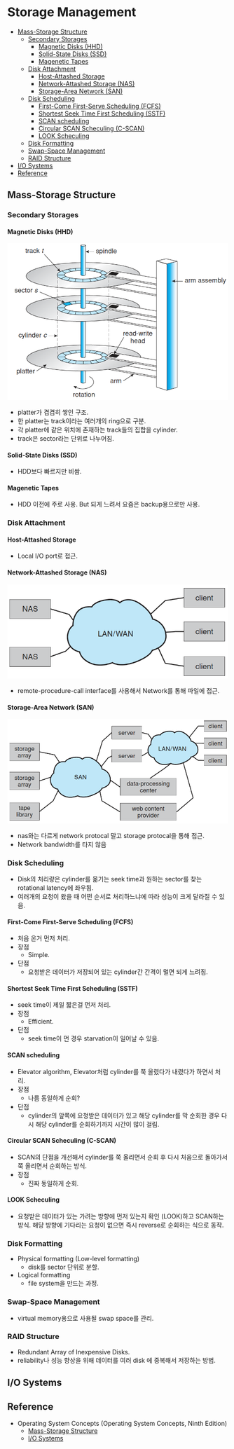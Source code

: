 # Storage Management

- [Mass-Storage Structure](#mass-storage-structure)
  - [Secondary Storages](#secondary-storages)
    - [Magnetic Disks (HHD)](#magnetic-disks-hhd)
    - [Solid-State Disks (SSD)](#solid-state-disks-ssd)
    - [Magenetic Tapes](#magenetic-tapes)
  - [Disk Attachment](#disk-attachment)
    - [Host-Attashed Storage](#host-attashed-storage)
    - [Network-Attashed Storage (NAS)](#network-attashed-storage-nas)
    - [Storage-Area Network (SAN)](#storage-area-network-san)
  - [Disk Scheduling](#disk-scheduling)
    - [First-Come First-Serve Scheduling (FCFS)](#first-come-first-serve-scheduling-fcfs)
    - [Shortest Seek Time First Scheduling (SSTF)](#shortest-seek-time-first-scheduling-sstf)
    - [SCAN scheduling](#scan-scheduling)
    - [Circular SCAN Scheculing (C-SCAN)](#circular-scan-scheculing-c-scan)
    - [LOOK Scheculing](#look-scheculing)
  - [Disk Formatting](#disk-formatting)
  - [Swap-Space Management](#swap-space-management)
  - [RAID Structure](#raid-structure)
- [I/O Systems](#io-systems)
- [Reference](#reference)

## Mass-Storage Structure

### Secondary Storages

#### Magnetic Disks (HHD)

![magnetic-disk](./img/storage-management-magnetic-disk.png)
- platter가 겹겹히 쌓인 구조.
- 한 platter는 track이라는 여러개의 ring으로 구분.
- 각 platter에 같은 위치에 존재하는 track들의 집합을 cylinder.
- track은 sector라는 단위로 나누어짐.

#### Solid-State Disks (SSD)

- HDD보다 빠르지만 비쌈.

#### Magenetic Tapes

- HDD 이전에 주로 사용. But 되게 느려서 요즘은 backup용으로만 사용.

### Disk Attachment

#### Host-Attashed Storage

- Local I/O port로 접근.

#### Network-Attashed Storage (NAS)

![nas](./img/storage-management-nas.png)

- remote-procedure-call interface를 사용해서 Network를 통해 파일에 접근.

#### Storage-Area Network (SAN)

![san](./img/storage-management-san.png)

- nas와는 다르게 network protocal 말고 storage protocal을 통해 접근.
- Network bandwidth를 타지 않음

### Disk Scheduling

- Disk의 처리량은 cylinder를 옮기는 seek time과 원하는 sector를 찾는 rotational latency에 좌우됨.
- 여러개의 요청이 왔을 때 어떤 순서로 처리하느냐에 따라 성능이 크게 달라질 수 있음.

#### First-Come First-Serve Scheduling (FCFS)

- 처음 온거 먼저 처리.
- 장점
  - Simple.
- 단점
  - 요청받은 데이터가 저장되어 있는 cylinder간 간격이 멀면 되게 느려짐.

#### Shortest Seek Time First Scheduling (SSTF)

- seek time이 제일 짧은걸 먼저 처리.
- 장점
  - Efficient.
- 단점
  - seek time이 먼 경우 starvation이 일어날 수 있음.

#### SCAN scheduling

- Elevator algorithm, Elevator처럼 cylinder를 쭉 올렸다가 내렸다가 하면서 처리.
- 장점
  - 나름 동일하게 순회?
- 단점
  - cylinder의 앞쪽에 요청받은 데이터가 있고 해당 cylinder를 막 순회한 경우 다시 해당 cylinder를 순회하기까지 시간이 많이 걸림.

#### Circular SCAN Scheculing (C-SCAN)

- SCAN의 단점을 개선해서 cylinder를 쭉 올리면서 순회 후 다시 처음으로 돌아가서 쭉 올리면서 순회하는 방식.
- 장점
  - 진짜 동일하게 순회.

#### LOOK Scheculing

- 요청받은 데이터가 있는 가려는 방향에 먼저 있는지 확인 (LOOK)하고 SCAN하는 방식. 해당 방향에 기다리는 요청이 없으면 즉시 reverse로 순회하는 식으로 동작.

### Disk Formatting

- Physical formatting (Low-level formatting)
  - disk를 sector 단위로 분할.
- Logical formatting
  - file system을 만드는 과정.

### Swap-Space Management

- virtual memory용으로 사용될 swap space를 관리.

### RAID Structure

- Redundant Array of Inexpensive Disks.
- reliability나 성능 향상을 위해 데이터를 여러 disk 에 중복해서 저장하는 방법.

## I/O Systems

## Reference

- Operating System Concepts (Operating System Concepts, Ninth Edition)
  - [Mass-Storage Structure](https://www.cs.uic.edu/~jbell/CourseNotes/OperatingSystems/10_MassStorage.html)
  - [I/O Systems](https://www.cs.uic.edu/~jbell/CourseNotes/OperatingSystems/13_IOSystems.html)